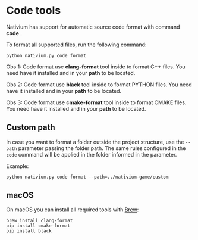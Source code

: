 # Code tools

Nativium has support for automatic source code format with command **code** .

To format all supported files, run the following command:  

```
python nativium.py code format  
```

Obs 1: Code format use **clang-format** tool inside to format C++ files. You need have it installed and in your **path** to be located.

Obs 2: Code format use **black** tool inside to format PYTHON files. You need have it installed and in your **path** to be located.

Obs 3: Code format use **cmake-format** tool inside to format CMAKE files. You need have it installed and in your **path** to be located.

## Custom path

In case you want to format a folder outside the project structure, use the `--path` parameter passing the folder path. The same rules configured in the `code` command will be applied in the folder informed in the parameter.

Example:

```
python nativium.py code format --path=../nativium-game/custom
```

## macOS

On macOS you can install all required tools with [Brew](https://brew.sh/):

```
brew install clang-format
pip install cmake-format
pip install black
```
